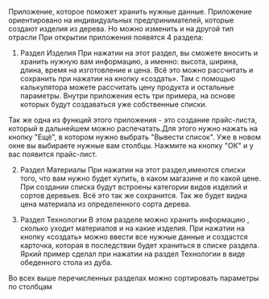 Приложение, которое поможет хранить нужные данные.
Приложение ориентировано на индивидуальных предпринимателей, которые создают изделия из дерева. Но можно изменить и на другой тип отрасли
При открытии приложения появятся 4 раздела:

1. Раздел Изделия
При нажатии на этот раздел, вы сможете вносить и хранить нужную вам информацию, а именно: высота, ширина, длина, время на изготовление и цена. Всё это можно рассчитать и сохранить при нажатии на кнопку «создать». Там с помощью калькулятора можете рассчитать цену продукта и остальные параметры. Внутри приложения есть три примера, на основе которых будут создаваться уже собственные списки.

Так же одна из функций этого приложения - это создание прайс-листа, который в дальнейшем можно распечатать.Для этого нужно нажать на кнопку "Ещё", в котором нужно выбрать "Вывести список". Уже в новом окне вы выбираете нужные вам столбцы. Нажмите на кнопку "ОК" и у вас появится прайс-лист.

2. Раздел Материалы
При нажатии на этот раздел,имеются списки того, что вам нужно будет купить, в каком магазине и по какой цене. При создании списка будут встроены категории видов изделий и сортов деревьев. Всё это так же сохранится. Так же будет видна цена материала из определенного сорта дерева.

3. Раздел Технологии
В этом разделе можно хранить информацию , сколько уходит материалов и на какие изделия. При нажатии на кнопку «создать» можно ввести все нужные данные и создастся карточка, которая в последствии будет храниться в списке раздела. Яркий пример сделал при нажатии на раздел Технологии в виде обеденного стола из дуба.

Во всех выше перечисленных разделах можно сортировать параметры по столбцам
